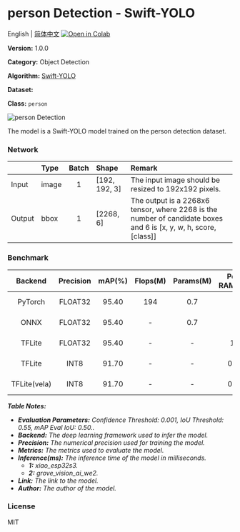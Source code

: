 # person Detection - Swift-YOLO

English | [简体中文](../zh_CN/person_Detection_Swift-YOLO_192.md) [![Open in Colab](https://colab.research.google.com/assets/colab-badge.svg)](https://colab.research.google.com/github/seeed-studio/sscma-model-zoo/blob/main/notebooks/en/person_Detection_Swift-YOLO_192.ipynb)

**Version:** 1.0.0

**Category:** Object Detection

**Algorithm:** [Swift-YOLO](https://github.com/Seeed-Studio/ModelAssistant/blob/main/configs/swift_yolo/swift_yolo_shuff_1xb16_300e_coco.py)

**Dataset:** [](https://universe.roboflow.com/hanzhou-7mktt/ssperson/dataset/7)

**Class:** `person`

![person Detection](https://files.seeedstudio.com/sscma/static/detection_coco.png)

The model is a Swift-YOLO model trained on the person detection dataset.

### Network 

|        | Type   |  Batch  | Shape         | Remark                                                                                                           |
|:-------|:-------|:-------:|:--------------|:-----------------------------------------------------------------------------------------------------------------|
| Input  | image  |    1    | [192, 192, 3] | The input image should be resized to 192x192 pixels.                                                             |
| Output | bbox   |    1    | [2268, 6]     | The output is a 2268x6 tensor, where 2268 is the number of candidate boxes and 6 is [x, y, w, h, score, [class]] |
### Benchmark

|   Backend    |  Precision  |  mAP(%)  |  Flops(M)  |  Params(M)  |  Peek RAM(MB)  |    Inference(ms)    |                                                                             Download                                                                              |    Author    |
|:------------:|:-----------:|:--------:|:----------:|:-----------:|:--------------:|:-------------------:|:-----------------------------------------------------------------------------------------------------------------------------------------------------------------:|:------------:|
|   PyTorch    |   FLOAT32   |  95.40   |    194     |     0.7     |       -        |          -          |   [Link](https://files.seeedstudio.com/sscma/model_zoo/detection/person/swift_yolo_shuffle_coco_320_float32_sha1_a5927bd6a6c6569d27edb98da946a8e75a8d816f.pth)    | Seeed Studio |
|     ONNX     |   FLOAT32   |  95.40   |     -      |     0.7     |       -        |          -          |   [Link](https://files.seeedstudio.com/sscma/model_zoo/detection/person/swift_yolo_shuffle_coco_320_float32_sha1_20bc2c8517a8e42699bf46f1409f7541e52345ac.onnx)   | Seeed Studio |
|    TFLite    |   FLOAT32   |  95.40   |     -      |      -      |      1.2       |          -          |  [Link](https://files.seeedstudio.com/sscma/model_zoo/detection/person/swift_yolo_shuffle_coco_320_float32_sha1_5dfa1a16d27ef347c0173c5297395963760fcc57.tflite)  | Seeed Studio |
|    TFLite    |    INT8     |  91.70   |     -      |      -      |      0.35      | 200.0<sup>(1)</sup> |   [Link](https://files.seeedstudio.com/sscma/model_zoo/detection/person/swift_yolo_shuffle_coco_320_int8_sha1_3b0a6d7fd95e9dd21902beae6fa2d1cd0807bd7b.tflite)    | Seeed Studio |
| TFLite(vela) |    INT8     |  91.70   |     -      |      -      |      0.35      | 46.0<sup>(2)</sup>  | [Link](https://files.seeedstudio.com/sscma/model_zoo/detection/person/swift_yolo_shuffle_coco_320_int8_sha1_3b0a6d7fd95e9dd21902beae6fa2d1cd0807bd7b_vela.tflite) | Seeed Studio |

***Table Notes:***

- ***Evaluation Parameters:**  Confidence Threshold: 0.001, IoU Threshold: 0.55, mAP Eval IoU: 0.50..*
- ***Backend:** The deep learning framework used to infer the model.*
- ***Precision:** The numerical precision used for training the model.*
- ***Metrics:** The metrics used to evaluate the model.*
- ***Inference(ms):** The inference time of the model in milliseconds.*
  - ***1:** xiao_esp32s3.*
  - ***2:** grove_vision_ai_we2.*
- ***Link:** The link to the model.*
- ***Author:** The author of the model.*

### License

MIT

